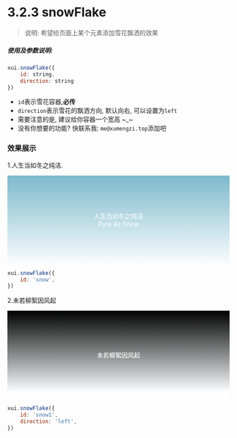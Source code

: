 <link rel="stylesheet" type="text/css" href="../assets/xui.css">
<script type="text/javascript" src="../assets/xui.js"></script>

# 3.2.3 snowFlake

>说明: 希望给页面上某个元素添加雪花飘洒的效果

##### 使用及参数说明:
```js
xui.snowFlake({
	id: string,
	direction: string
})
```
* `id`表示雪花容器,**必传**
* `direction`表示雪花的飘洒方向, 默认向右, 可以设置为`left`
* 需要注意的是, 建议给你容器一个宽高 ~_~
* 没有你想要的功能? 快联系我: `me@xumengzi.top`添加吧

### 效果展示

1.人生当如冬之纯洁.
<div id="snow">
	<span>人生当如冬之纯洁</span>
	<span>Pure As Snow</span>
</div>

<style type="text/css">
#snow{
    width: 100%;
	height: 200px;
    color: #fff;
    display: flex;
    flex-direction: column;
    justify-content: center;
    align-items: center;
    z-index: 9;
    background: linear-gradient(to bottom, #7dbacc, #fafcfd);
}
</style>

<script type="text/javascript">
xui.snowFlake({
	id: 'snow',
})
</script>

```js
xui.snowFlake({
	id: 'snow',
})
```

2.未若柳絮因风起
<div id="snow1">
	<span>未若柳絮因风起</span>
</div>

<style type="text/css">
	#snow1{
        width: 100%;
		height: 200px;
	    color: #fff;
	    display: flex;
	    flex-direction: column;
	    justify-content: center;
	    align-items: center;
	    z-index: 9;
	    filter: brightness(1.1);
	    background: linear-gradient(to bottom, #000, #fafcfd);
	}
</style>

<script type="text/javascript">
xui.snowFlake({
	id: 'snow1',
	direction: 'left',
})
</script>

```js
xui.snowFlake({
	id: 'snow1',
	direction: 'left',
})
```